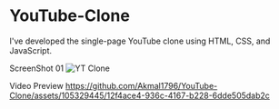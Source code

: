 # YouTube-Clone
I've developed the single-page YouTube clone using HTML, CSS, and JavaScript.

ScreenShot 01
![YT Clone](https://github.com/Akmal1796/YouTube-Clone/assets/105329445/e841e772-649b-44f6-a82d-4df2901f7b54)

Video Preview
https://github.com/Akmal1796/YouTube-Clone/assets/105329445/12f4ace4-936c-4167-b228-6dde505dab2c

